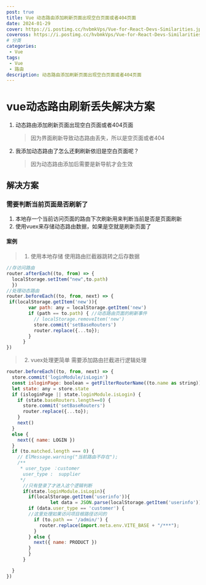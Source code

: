 ```yaml
---
post: true
title: Vue 动态路由添加刷新页面出现空白页面或者404页面
date: 2024-01-29
cover: https://i.postimg.cc/hvbmkVps/Vue-for-React-Devs-Similarities.jpg
coveross: https://i.postimg.cc/hvbmkVps/Vue-for-React-Devs-Similarities.jpg
# 分类
categories:
 - Vue
tags:
 - Vue
 - 路由
description: 动态路由添加刷新页面出现空白页面或者404页面
---
```


# vue动态路由刷新丢失解决方案

1. 动态路由添加刷新页面出现空白页面或者404页面

   > 因为界面刷新导致动态路由丢失，所以是空页面或者404

2. 我添加动态路由了怎么还剩刷新依旧是空白页面呢？

   > 因为动态路由添加后需要是新导航才会生效

## 解决方案
### 需要判断当前页面是否刷新了

1. 本地存一个当前访问页面的路由下次刷新用来判断当前是否是页面刷新
2. 使用vuex来存储动态路由数据，如果是空就是刷新页面了

#### 案例

> 1. 使用本地存储 使用路由拦截器跳转之后存数据

```js
//存访问路由
router.afterEach((to, from) => {
  localStorage.setItem("new",to.path)
  })
//处理动态路由
router.beforeEach((to, from, next) => {
 if(localStorage.getItem('new')){
        var path: any = localStorage.getItem('new')
        if (path == to.path) { //动态路由页面的刷新事件
          // localStorage.removeItem('new')
          store.commit('setBaseRouters')
          router.replace({...to});
        }
      }
})
```



> 2. vuex处理更简单 需要添加路由拦截进行逻辑处理

```js
router.beforeEach((to, from, next) => {
  store.commit('loginModule/isLogin')
  const isloginPage: boolean = getFilterRouterName((to.name as string));
  let state: any = store.state
  if (isloginPage || state.loginModule.isLogin) {
    if (state.baseRouters.length==0) {
      store.commit('setBaseRouters')
      router.replace({...to});
    }
    next()
  }
  else {
    next({ name: LOGIN })
  }
  if (to.matched.length === 0) {
    // ElMessage.warning("当前路由不存在");
    /**
     * user_type ：customer
      user_type :  supplier
     */
      //只有登录了才进入这个逻辑判断
      if(state.loginModule.isLogin){
        if(localStorage.getItem('userinfo')){
                let data = JSON.parse(localStorage.getItem('userinfo'))
        if (data.user_type == 'customer') {
        //这里处理如果访问项目根路径访问的
          if (to.path == '/admin/') {
            router.replace(import.meta.env.VITE_BASE + "/***");
          }
        } else {
          next({ name: PRODUCT })
        }
        }
      }

  }
})
```

